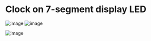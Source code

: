 # Clock on 7-segment display LED

![image](https://user-images.githubusercontent.com/64035334/184557712-5e35c11a-a0cd-49bf-8e09-801e6a3c12e4.png)
![image](https://user-images.githubusercontent.com/64035334/184558266-62813d5e-2800-47b7-9949-e3a5317f82f2.png)


<!---![image](https://user-images.githubusercontent.com/64035334/184607353-1518a719-e5e6-45ea-af4a-674ddfe2321b.png)--->
<!---![image](https://user-images.githubusercontent.com/64035334/184607400-1bcca05d-d80d-47ea-b19b-4c0d11c05c6c.png)--->
<!--- ![image](https://user-images.githubusercontent.com/64035334/184607447-7a54c30e-4aaf-4534-aaee-eea81c3547c2.png)--->
![image](https://user-images.githubusercontent.com/64035334/184607550-3708f5ea-66a9-4b6e-927b-6baf74fe9465.png)
